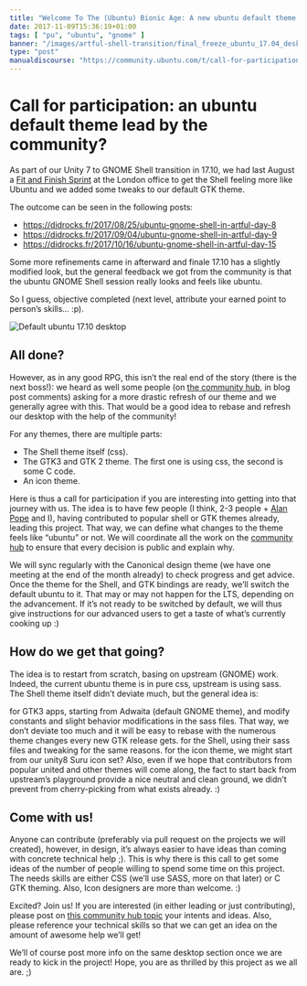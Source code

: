 ```yaml
---
title: "Welcome To The (Ubuntu) Bionic Age: A new ubuntu default theme, call for participation!"
date: 2017-11-09T15:36:19+01:00
tags: [ "pu", "ubuntu", "gnome" ]
banner: "/images/artful-shell-transition/final_freeze_ubuntu_17.04_desktop.png"
type: "post"
manualdiscourse: "https://community.ubuntu.com/t/call-for-participation-an-ubuntu-default-theme-lead-by-the-community/1545"
---
```


# Call for participation: an ubuntu default theme lead by the community?

As part of our Unity 7 to GNOME Shell transition in 17.10, we had last August a [Fit and Finish Sprint](https://insights.ubuntu.com/2017/08/08/ubuntu-artful-desktop-fit-and-finish-sprint/?_ga=2.124355530.1963937614.1509953008-1187013618.1399019970) at the London office to get the Shell feeling more like Ubuntu and we added some tweaks to our default GTK theme.

The outcome can be seen in the following posts:

* https://didrocks.fr/2017/08/25/ubuntu-gnome-shell-in-artful-day-8
* https://didrocks.fr/2017/09/04/ubuntu-gnome-shell-in-artful-day-9
* https://didrocks.fr/2017/10/16/ubuntu-gnome-shell-in-artful-day-15

Some more refinements came in afterward and finale 17.10 has a slightly modified look, but the general feedback we got from the community is that the ubuntu GNOME Shell session really looks and feels like ubuntu.

So I guess, objective completed (next level, attribute your earned point to person’s skills… :p).

![Default ubuntu 17.10 desktop](/images/artful-shell-transition/final_freeze_ubuntu_17.04_desktop.png)

## All done?

However, as in any good RPG, this isn’t the real end of the story (there is the next boss!): we heard as well some people (on [the community hub](https://community.ubuntu.com), in blog post comments) asking for a more drastic refresh of our theme and we generally agree with this. That would be a good idea to rebase and refresh our desktop with the help of the community!

For any themes, there are multiple parts:

* The Shell theme itself (css).
* The GTK3 and GTK 2 theme. The first one is using css, the second is some C code.
* An icon theme.

Here is thus a call for participation if you are interesting into getting into that journey with us. The idea is to have few people (I think, 2-3 people + [Alan Pope](https://popey.com/) and I), having contributed to popular shell or GTK themes already, leading this project. That way, we can define what changes to the theme feels like “ubuntu” or not. We will coordinate all the work on the [community hub](https://community.ubuntu.com) to ensure that every decision is public and explain why.

We will sync regularly with the Canonical design theme (we have one meeting at the end of the month already) to check progress and get advice. Once the theme for the Shell, and GTK bindings are ready, we’ll switch the default ubuntu to it. That may or may not happen for the LTS, depending on the advancement. If it’s not ready to be switched by default, we will thus give instructions for our advanced users to get a taste of what’s currently cooking up :)

## How do we get that going?

The idea is to restart from scratch, basing on upstream (GNOME) work. Indeed, the current ubuntu theme is in pure css, upstream is using sass. The Shell theme itself didn’t deviate much, but the general idea is:

for GTK3 apps, starting from Adwaita (default GNOME theme), and modify constants and slight behavior modifications in the sass files. That way, we don’t deviate too much and it will be easy to rebase with the numerous theme changes every new GTK release gets.
for the Shell, using their sass files and tweaking for the same reasons.
for the icon theme, we might start from our unity8 Suru icon set?
Also, even if we hope that contributors from popular united and other themes will come along, the fact to start back from upstream’s playground provide a nice neutral and clean ground, we didn’t prevent from cherry-picking from what exists already. :)

## Come with us!

Anyone can contribute (preferably via pull request on the projects we will created), however, in design, it’s always easier to have ideas than coming with concrete technical help ;). This is why there is this call to get some ideas of the number of people willing to spend some time on this project.
The needs skills are either CSS (we’ll use SASS, more on that later) or C GTK theming. Also, Icon designers are more than welcome. :)

Excited? Join us! If you are interested (in either leading or just contributing), please post on [this community hub topic](https://community.ubuntu.com/t/call-for-participation-an-ubuntu-default-theme-lead-by-the-community/1545) your intents and ideas. Also, please reference your technical skills so that we can get an idea on the amount of awesome help we’ll get!

We’ll of course post more info on the same desktop section once we are ready to kick in the project! Hope, you are as thrilled by this project as we all are. ;)
